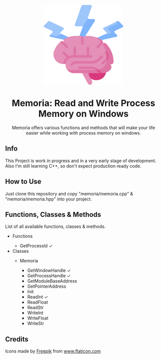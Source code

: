<p align="center"><img src="https://github.com/aaronlyy/memoria/blob/main/media/brain.png"/></p>
<h1 align=center> Memoria: Read and Write Process Memory on Windows</h1>

<p align=center>Memoria offers various functions and methods that will make your life easier while working with process memory on windows.</p>

<h2>Info</h2>
<p>
This Project is work in progress and in a very early stage of development.
Also I'm still learning C++, so don't expect production ready code.
</p>

<h2>How to Use</h2>
<p>
Just clone this repository and copy "memoria/memoria.cpp" & "memoria/memoria.hpp" into your project.


</p>




<h2>Functions, Classes & Methods</h2>
<p> List of all available functions, classes & methods.</p>
<ul>
  <li>Functions</li>
    <ul>
      <li>GetProcessId ✓</li>
    </ul>
  <li>Classes</li>
    <ul>
      <li>Memoria</li>
        <ul>
          <li>GetWindowHandle ✓</li>
          <li>GetProcessHandle ✓</li>
          <li>GetModuleBaseAddress</li>
          <li>GetPointerAddress</li>
          <li>Init</li>
          <li>ReadInt ✓</li>
          <li>ReadFloat</li>
          <li>ReadStr</li>
          <li>WriteInt</li>
          <li>WriteFloat</li>
          <li>WriteStr</li>
        </ul>
    </ul>
</ul>

<h2>Credits</h2>
<p>Icons made by <a href="https://www.freepik.com" title="Freepik">Freepik</a> from <a href="https://www.flaticon.com/" title="Flaticon">www.flaticon.com</a></p>
